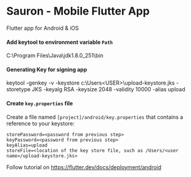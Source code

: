 # Sauron - Mobile Flutter App

Flutter app for Android & iOS

#### Add keytool to environment variable ```Path```

C:\Program Files\Java\jdk1.8.0_251\bin

#### Generating Key for signing app

keytool -genkey -v -keystore c:\Users\<USER>\upload-keystore.jks -storetype JKS -keyalg RSA -keysize 2048 -validity 10000 -alias upload

#### Create ```key.properties``` file

Create a file named ```[project]/android/key.properties``` that contains a reference to your keystore:

```
storePassword=<password from previous step>
keyPassword=<password from previous step>
keyAlias=upload
storeFile=<location of the key store file, such as /Users/<user name>/upload-keystore.jks>
```

Follow tutorial on https://flutter.dev/docs/deployment/android